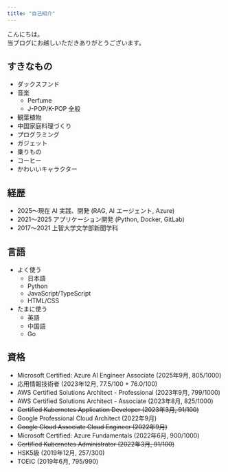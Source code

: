 ```yaml
---
title: "自己紹介"
---
```


こんにちは。  
当ブログにお越しいただきありがとうございます。

## すきなもの

* ダックスフンド
* 音楽
  * Perfume
  * J-POP/K-POP 全般
* 観葉植物
* 中国家庭料理づくり
* プログラミング
* ガジェット
* 乗りもの
* コーヒー
* かわいいキャラクター

## 経歴

* 2025〜現在 AI 実践、開発 (RAG, AI エージェント, Azure)
* 2021〜2025 アプリケーション開発 (Python, Docker, GitLab)
* 2017〜2021 上智大学文学部新聞学科

## 言語

* よく使う
  * 日本語
  * Python
  * JavaScript/TypeScript
  * HTML/CSS
* たまに使う
  * 英語
  * 中国語
  * Go

## 資格

* Microsoft Certified: Azure AI Engineer Associate (2025年9月, 805/1000)
* 応用情報技術者 (2023年12月, 77.5/100 + 76.0/100)
* AWS Certified Solutions Architect - Professional (2023年9月, 799/1000)
* AWS Certified Solutions Architect - Associate (2023年8月, 825/1000)
* ~~Certified Kubernetes Application Developer (2023年3月, 91/100)~~
* Google Professional Cloud Architect (2022年9月)
* ~~Google Cloud Associate Cloud Engineer (2022年9月)~~
* Microsoft Certified: Azure Fundamentals (2022年6月, 900/1000)
* ~~Certified Kubernetes Administrator (2022年3月, 91/100)~~
* HSK5級 (2019年12月, 257/300)
* TOEIC (2019年6月, 795/990)
